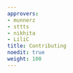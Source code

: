 ```yaml
---
approvers:
- munnerz
- sttts
- nikhita
- LiliC
title: Contributing
noedit: true
weight: 100
---
```



